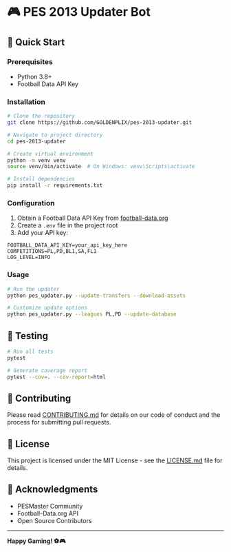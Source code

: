 # 🎮 PES 2013 Updater Bot

## 🚀 Quick Start

### Prerequisites
- Python 3.8+
- Football Data API Key

### Installation
```bash
# Clone the repository
git clone https://github.com/GOLDENPLIX/pes-2013-updater.git

# Navigate to project directory
cd pes-2013-updater

# Create virtual environment
python -m venv venv
source venv/bin/activate  # On Windows: venv\Scripts\activate

# Install dependencies
pip install -r requirements.txt
```

### Configuration
1. Obtain a Football Data API Key from [football-data.org](https://www.football-data.org/)
2. Create a `.env` file in the project root
3. Add your API key:
```
FOOTBALL_DATA_API_KEY=your_api_key_here
COMPETITIONS=PL,PD,BL1,SA,FL1
LOG_LEVEL=INFO
```

### Usage
```bash
# Run the updater
python pes_updater.py --update-transfers --download-assets

# Customize update options
python pes_updater.py --leagues PL,PD --update-database
```

## 🧪 Testing
```bash
# Run all tests
pytest

# Generate coverage report
pytest --cov=. --cov-report=html
```

## 🤝 Contributing
Please read [CONTRIBUTING.md](CONTRIBUTING.md) for details on our code of conduct and the process for submitting pull requests.

## 📄 License
This project is licensed under the MIT License - see the [LICENSE.md](LICENSE.md) file for details.

## 🙌 Acknowledgments
- PESMaster Community
- Football-Data.org API
- Open Source Contributors

---

**Happy Gaming! ⚽🎮**
